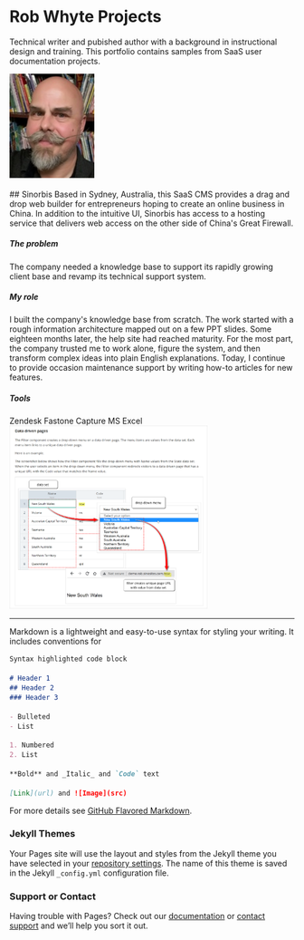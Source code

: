 # Rob Whyte Projects


Technical writer and pubished author with a background in instructional design and training. This portfolio contains samples from SaaS user documentation projects.

<img src="rob-whyte.jpg" alt="rob whyte technical writer" width="150"/>  
<br>  
  <br>  
## Sinorbis  
Based in Sydney, Australia, this SaaS CMS provides a drag and drop web builder for entrepreneurs hoping to create an online business in China. In addition to the intuitive UI, Sinorbis has access to a hosting service that delivers web access on the other side of China's Great Firewall.

##### The problem  
The company needed a knowledge base to support its rapidly growing client base and revamp its technical support system. 

##### My role  
I built the company's knowledge base from scratch. The work started with a rough information architecture mapped out on a few  PPT slides. Some eighteen months later, the help site had reached maturity. For the most part, the company trusted me to work alone, figure the system, and then transform complex ideas into plain English explanations. Today, I continue to provide occasion maintenance support by writing how-to articles for new features.

##### Tools  
Zendesk
Fastone Capture
MS Excel
<img src="images/sinorbis-rob-whyte-1.png" width="350"/>  

<hr />


Markdown is a lightweight and easy-to-use syntax for styling your writing. It includes conventions for

```markdown
Syntax highlighted code block

# Header 1
## Header 2
### Header 3

- Bulleted
- List

1. Numbered
2. List

**Bold** and _Italic_ and `Code` text

[Link](url) and ![Image](src)
```

For more details see [GitHub Flavored Markdown](https://guides.github.com/features/mastering-markdown/).

### Jekyll Themes

Your Pages site will use the layout and styles from the Jekyll theme you have selected in your [repository settings](https://github.com/writingteacher/rob-whyte-portfolio/settings/pages). The name of this theme is saved in the Jekyll `_config.yml` configuration file.

### Support or Contact

Having trouble with Pages? Check out our [documentation](https://docs.github.com/categories/github-pages-basics/) or [contact support](https://support.github.com/contact) and we’ll help you sort it out.
